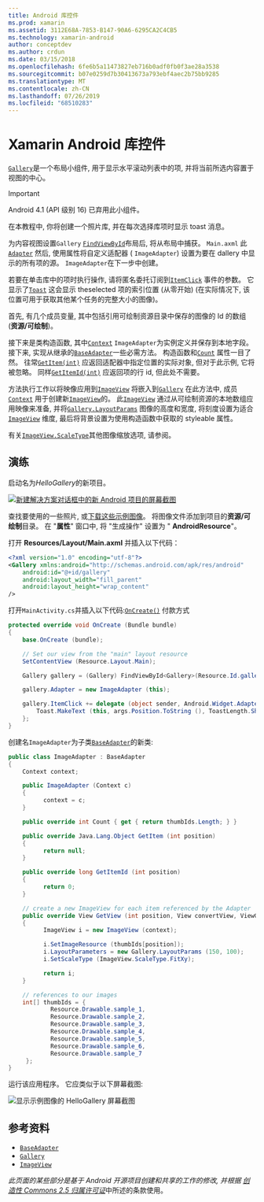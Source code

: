 ```yaml
---
title: Android 库控件
ms.prod: xamarin
ms.assetid: 3112E68A-7853-B147-90A6-6295CA2C4CB5
ms.technology: xamarin-android
author: conceptdev
ms.author: crdun
ms.date: 03/15/2018
ms.openlocfilehash: 6fe6b5a11473827eb716b0adf0fb0f3ae28a3538
ms.sourcegitcommit: b07e0259d7b30413673a793ebf4aec2b75bb9285
ms.translationtype: MT
ms.contentlocale: zh-CN
ms.lasthandoff: 07/26/2019
ms.locfileid: "68510283"
---
```

# <a name="xamarinandroid-gallery-control"></a>Xamarin Android 库控件

[`Gallery`](xref:Android.Widget.Gallery)是一个布局小组件, 用于显示水平滚动列表中的项, 并将当前所选内容置于视图的中心。

> [!IMPORTANT]
> Android 4.1 (API 级别 16) 已弃用此小组件。 

在本教程中, 你将创建一个照片库, 并在每次选择库项时显示 toast 消息。

为内容视图设置`Gallery` [`FindViewById`](xref:Android.App.Activity.FindViewById*)布局后, 将从布局中捕获。 `Main.axml`
此[`Adapter`](xref:Android.Widget.AdapterView.RawAdapter)
然后, 使用属性将自定义适配器 ( `ImageAdapter`) 设置为要在 dallery 中显示的所有项的源。 `ImageAdapter`在下一步中创建。

若要在单击库中的项时执行操作, 请将匿名委托订阅到[`ItemClick`](xref:Android.Widget.AdapterView.ItemClick)
事件的参数。 它显示了[`Toast`](xref:Android.Widget.Toast)
这会显示 theselected 项的索引位置 (从零开始) (在实际情况下, 该位置可用于获取其他某个任务的完整大小的图像)。

首先, 有几个成员变量, 其中包括引用可绘制资源目录中保存的图像的 Id 的数组 (**资源/可绘制**)。

接下来是类构造函数, 其中[`Context`](xref:Android.Content.Context)
`ImageAdapter`为实例定义并保存到本地字段。
接下来, 实现从继承的[`BaseAdapter`](xref:Android.Widget.BaseAdapter)一些必需方法。
构造函数和[`Count`](xref:Android.Widget.BaseAdapter.Count)
属性一目了然。 往常[`GetItem(int)`](xref:Android.Widget.BaseAdapter.GetItem*)
应返回适配器中指定位置的实际对象, 但对于此示例, 它将被忽略。 同样[`GetItemId(int)`](xref:Android.Widget.BaseAdapter.GetItemId*)
应返回项的行 id, 但此处不需要。

方法执行工作以将映像应用到[`ImageView`](xref:Android.Widget.ImageView)
将嵌入到[`Gallery`](xref:Android.Widget.Gallery)
在此方法中, 成员[`Context`](xref:Android.Content.Context)
用于创建新[`ImageView`](xref:Android.Widget.ImageView)的。
此[`ImageView`](xref:Android.Widget.ImageView)
通过从可绘制资源的本地数组应用映像来准备, 并将[`Gallery.LayoutParams`](xref:Android.Widget.Gallery.LayoutParams)
图像的高度和宽度, 将刻度设置为适合[`ImageView`](xref:Android.Widget.ImageView)
维度, 最后将背景设置为使用构造函数中获取的 styleable 属性。

有关[`ImageView.ScaleType`](xref:Android.Widget.ImageView.ScaleType)其他图像缩放选项, 请参阅。

## <a name="walkthrough"></a>演练

启动名为*HelloGallery*的新项目。

[![新建解决方案对话框中的新 Android 项目的屏幕截图](gallery-images/hellogallery1-sml.png)](gallery-images/hellogallery1.png#lightbox)

查找要使用的一些照片, 或[下载这些示例图像](https://developer.android.com/shareables/sample_images.zip)。
将图像文件添加到项目的**资源/可绘制**目录。 在 "**属性**" 窗口中, 将 "生成操作" 设置为 " **AndroidResource**"。

打开 **Resources/Layout/Main.axml** 并插入以下代码：

```xml
<?xml version="1.0" encoding="utf-8"?>
<Gallery xmlns:android="http://schemas.android.com/apk/res/android"
    android:id="@+id/gallery"
    android:layout_width="fill_parent"
    android:layout_height="wrap_content"
/>
```

打开`MainActivity.cs`并插入以下代码:[`OnCreate()`](xref:Android.App.Activity.OnCreate*)
付款方式

```csharp
protected override void OnCreate (Bundle bundle)
{
    base.OnCreate (bundle);

    // Set our view from the "main" layout resource
    SetContentView (Resource.Layout.Main);

    Gallery gallery = (Gallery) FindViewById<Gallery>(Resource.Id.gallery);

    gallery.Adapter = new ImageAdapter (this);

    gallery.ItemClick += delegate (object sender, Android.Widget.AdapterView.ItemClickEventArgs args) {
        Toast.MakeText (this, args.Position.ToString (), ToastLength.Short).Show ();
    };
}
```

创建名`ImageAdapter`为子类[`BaseAdapter`](xref:Android.Widget.BaseAdapter)的新类:

```csharp
public class ImageAdapter : BaseAdapter
{
    Context context;

    public ImageAdapter (Context c)
    {
          context = c;
    }

    public override int Count { get { return thumbIds.Length; } }

    public override Java.Lang.Object GetItem (int position)
    {
          return null;
    }

    public override long GetItemId (int position)
    {
          return 0;
    }

    // create a new ImageView for each item referenced by the Adapter
    public override View GetView (int position, View convertView, ViewGroup parent)
    {
          ImageView i = new ImageView (context);

          i.SetImageResource (thumbIds[position]);
          i.LayoutParameters = new Gallery.LayoutParams (150, 100);
          i.SetScaleType (ImageView.ScaleType.FitXy);

          return i;
    }

    // references to our images
    int[] thumbIds = {
            Resource.Drawable.sample_1,
            Resource.Drawable.sample_2,
            Resource.Drawable.sample_3,
            Resource.Drawable.sample_4,
            Resource.Drawable.sample_5,
            Resource.Drawable.sample_6,
            Resource.Drawable.sample_7
     };
}

```

运行该应用程序。 它应类似于以下屏幕截图:

![显示示例图像的 HelloGallery 屏幕截图](gallery-images/hellogallery3.png)

## <a name="references"></a>参考资料

- [`BaseAdapter`](xref:Android.Widget.BaseAdapter)
- [`Gallery`](xref:Android.Widget.Gallery)
- [`ImageView`](xref:Android.Widget.ImageView)

*此页面的某些部分是基于 Android 开源项目创建和共享的工作的修改, 并根据*
[*创造性 Commons 2.5 归属许可证*](http://creativecommons.org/licenses/by/2.5/)中所述的条款使用。
